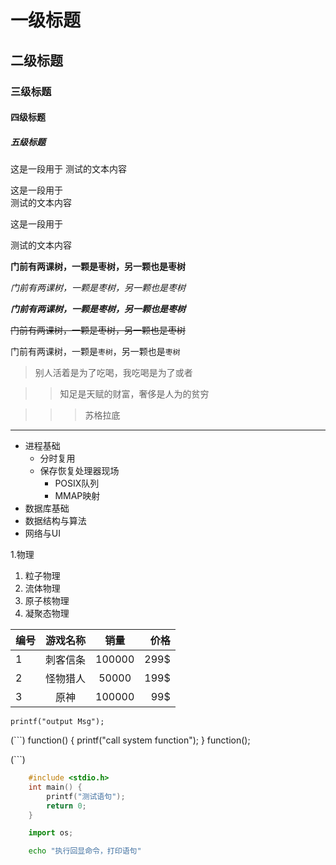 # 一级标题

## 二级标题

### 三级标题

#### 四级标题

##### 五级标题

这是一段用于
测试的文本内容

这是一段用于<br>测试的文本内容

这是一段用于

测试的文本内容

**门前有两课树，一颗是枣树，另一颗也是枣树**

*门前有两课树，一颗是枣树，另一颗也是枣树*

***门前有两课树，一颗是枣树，另一颗也是枣树***

~~门前有两课树，一颗是枣树，另一颗也是枣树~~

门前有两课树，一颗是`枣树`，另一颗也是`枣树`

> 别人活着是为了吃喝，我吃喝是为了或者

>> 知足是天赋的财富，奢侈是人为的贫穷

>>> 苏格拉底

*****

* 进程基础
  * 分时复用
  * 保存恢复处理器现场
    * POSIX队列
    * MMAP映射
* 数据库基础
* 数据结构与算法
* 网络与UI

1.物理
  1. 粒子物理
  2. 流体物理
  3. 原子核物理
  4. 凝聚态物理


编号|游戏名称|销量|价格
---|:--:|:--:|--:
1|刺客信条|100000|299$
2|怪物猎人|50000|199$
3|原神|100000|99$

`printf("output Msg");`

(```)
	function() {
		printf("call system function");
	}
	function();

(```)

```c
	#include <stdio.h>
	int main() {
		printf("测试语句");
		return 0;
	}

```

```python
	import os;
```

```bash
	echo "执行回显命令，打印语句"
```


